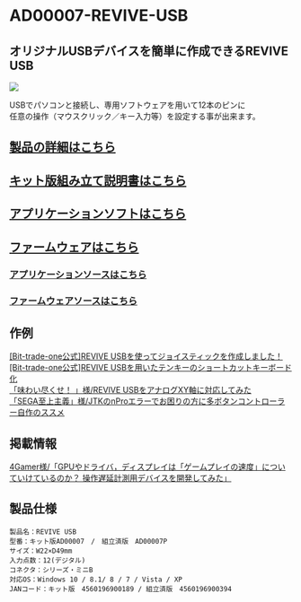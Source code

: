# AD00007-REVIVE-USB

## オリジナルUSBデバイスを簡単に作成できるREVIVE USB  
![](http://bit-trade-one.co.jp/wp/wp-content/uploads/2014/03/d3bd346bc2119d8576ce93741d53400c.png)  

USBでパソコンと接続し、専用ソフトウェアを用いて12本のピンに  
任意の操作（マウスクリック／キー入力等）を設定する事が出来ます。 

## [製品の詳細はこちら](http://bit-trade-one.co.jp/product/assemblydisk/revive-usb/)

## [キット版組み立て説明書はこちら](https://github.com/bit-trade-one/AD00007-REVIVE-USB/blob/master/Manual/Revive_manual.pdf)  

## [アプリケーションソフトはこちら](https://github.com/bit-trade-one/AD00007-REVIVE-USB/raw/master/App/)  

## [ファームウェアはこちら](https://github.com/bit-trade-one/AD00007-REVIVE-USB/raw/master/Firmware/)

### [アプリケーションソースはこちら](https://github.com/bit-trade-one/AD00007-REVIVE-USB/raw/master/App_source/)  

### [ファームウェアソースはこちら](https://github.com/bit-trade-one/AD00007-REVIVE-USB/raw/master/Firmware_source/)

## 作例

[\[Bit-trade-one公式\]REVIVE USBを使ってジョイスティックを作成しました！](http://bit-trade-one-blog.blogspot.com/2012/01/revive-usb.html)  
[\[Bit-trade-one公式\]REVIVE USBを用いたテンキーのショートカットキーボード化](https://docs.google.com/document/pub?id=1tj2YW0OkGKYTroH0v_psLJJ5uBwOZKFZ7izL9BA2TJg)  
[「味わい尽くせ！ 」様/REVIVE USBをアナログXY軸に対応してみた](https://gurochoro.blogspot.com/2017/01/revive-usb-infinitas.html)  
[「SEGA至上主義」様/JTKのnProエラーでお困りの方に多ボタンコントローラー自作のススメ](http://blog.livedoor.jp/sega_ss/archives/12361631.html)  

## 掲載情報

[4Gamer様/「GPUやドライバ，ディスプレイは「ゲームプレイの速度」についていけているのか？ 操作遅延計測用デバイスを開発してみた」](https://www.4gamer.net/games/999/G999902/20171225140/)

## 製品仕様


    製品名：REVIVE USB
    型番：キット版AD00007　/　組立済版　AD00007P
    サイズ：W22×D49mm
    入力点数：12(デジタル)
    コネクタ：シリーズ・ミニB
    対応OS：Windows 10 / 8.1/ 8 / 7 / Vista / XP
    JANコード：キット版　4560196900189 / 組立済版　4560196900394

